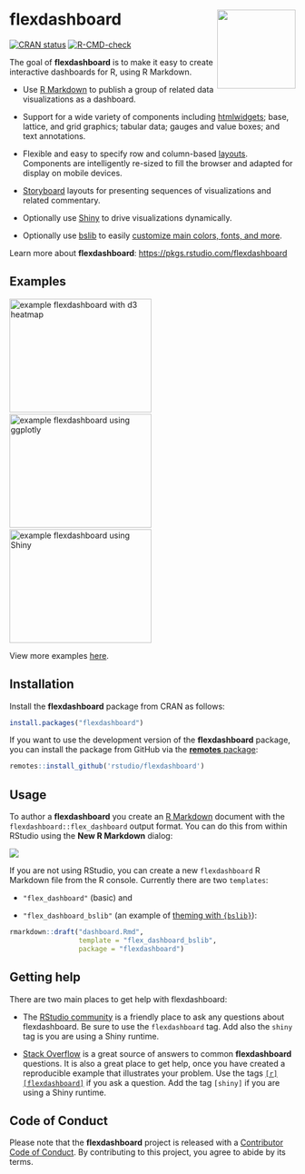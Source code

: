 
<!-- README.md is generated from README.Rmd. Please edit that file -->

# flexdashboard <a href='https://pkgs.rstudio.com/flexdashboard'><img src='man/figures/logo.png' align="right" height="138.5" /></a>

<!-- badges: start -->

[![CRAN
status](https://www.r-pkg.org/badges/version/flexdashboard)](https://CRAN.R-project.org/package=flexdashboard)
[![R-CMD-check](https://github.com/rstudio/flexdashboard/actions/workflows/R-CMD-check.yaml/badge.svg)](https://github.com/rstudio/flexdashboard/actions)
<!-- badges: end -->

The goal of **flexdashboard** is to make it easy to create interactive
dashboards for R, using R Markdown.

- Use [R Markdown](https://rmarkdown.rstudio.com) to publish a group of
  related data visualizations as a dashboard.

- Support for a wide variety of components including
  [htmlwidgets](https://www.htmlwidgets.org); base, lattice, and grid
  graphics; tabular data; gauges and value boxes; and text annotations.

- Flexible and easy to specify row and column-based
  [layouts](https://pkgs.rstudio.com/flexdashboard/articles/layouts.html).
  Components are intelligently re-sized to fill the browser and adapted
  for display on mobile devices.

- [Storyboard](https://pkgs.rstudio.com/flexdashboard/articles/using.html#storyboards-1)
  layouts for presenting sequences of visualizations and related
  commentary.

- Optionally use [Shiny](https://shiny.posit.co/) to drive
  visualizations dynamically.

- Optionally use [bslib](https://rstudio.github.io/bslib/) to easily
  [customize main colors, fonts, and
  more](https://pkgs.rstudio.com/flexdashboard/articles/theme.html).

Learn more about **flexdashboard**:
<https://pkgs.rstudio.com/flexdashboard>

## Examples

<a href="https://beta.rstudioconnect.com/jjallaire/htmlwidgets-d3heatmap/"><img src="https://pkgs.rstudio.com/flexdashboard/articles/images/htmlwidgets-d3heatmap.png" width=250 height=200 alt="example flexdashboard with d3 heatmap"></img></a>  <a href="https://beta.rstudioconnect.com/jjallaire/htmlwidgets-ggplotly-geoms/"><img src="https://pkgs.rstudio.com/flexdashboard/articles/images/plotly.png" width=250 height=200 alt="example flexdashboard using ggplotly"></img></a>  <a href="https://jjallaire.shinyapps.io/shiny-biclust/"><img src="https://pkgs.rstudio.com/flexdashboard/articles/images/shiny-biclust.png" width=250 height=200 alt="example flexdashboard using Shiny"></img></a>

View more examples
[here](https://pkgs.rstudio.com/flexdashboard/articles/examples.html).

## Installation

Install the **flexdashboard** package from CRAN as follows:

``` r
install.packages("flexdashboard")
```

If you want to use the development version of the **flexdashboard**
package, you can install the package from GitHub via the [**remotes**
package](https://remotes.r-lib.org):

``` r
remotes::install_github('rstudio/flexdashboard')
```

## Usage

To author a **flexdashboard** you create an [R
Markdown](https://rmarkdown.rstudio.com) document with the
`flexdashboard::flex_dashboard` output format. You can do this from
within RStudio using the **New R Markdown** dialog:

![](man/figures/NewRMarkdown.png)

If you are not using RStudio, you can create a new `flexdashboard` R
Markdown file from the R console. Currently there are two `templates`:

- `"flex_dashboard"` (basic) and

- `"flex_dashboard_bslib"` (an example of [theming with
  `{bslib}`](https://pkgs.rstudio.com/flexdashboard/articles/theme.html)):

``` r
rmarkdown::draft("dashboard.Rmd",
                 template = "flex_dashboard_bslib",
                 package = "flexdashboard")
```

## Getting help

There are two main places to get help with flexdashboard:

- The [RStudio
  community](https://community.rstudio.com/tags/c/R-Markdown/10/flexdashboard)
  is a friendly place to ask any questions about flexdashboard. Be sure
  to use the `flexdashboard` tag. Add also the `shiny` tag is you are
  using a Shiny runtime.

- [Stack
  Overflow](https://stackoverflow.com/questions/tagged/flexdashboard) is
  a great source of answers to common **flexdashboard** questions. It is
  also a great place to get help, once you have created a reproducible
  example that illustrates your problem. Use the tags
  [`[r][flexdashboard]`](https://stackoverflow.com/questions/tagged/flexdashboard+r)
  if you ask a question. Add the tag `[shiny]` if you are using a Shiny
  runtime.

## Code of Conduct

Please note that the **flexdashboard** project is released with a
[Contributor Code of
Conduct](https://pkgs.rstudio.com/flexdashboard/CODE_OF_CONDUCT.html).
By contributing to this project, you agree to abide by its terms.

